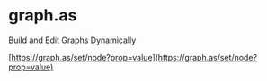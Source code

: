 # graph.as
Build and Edit Graphs Dynamically


[https://graph.as/set/node?prop=value](https://graph.as/set/node?prop=value)
